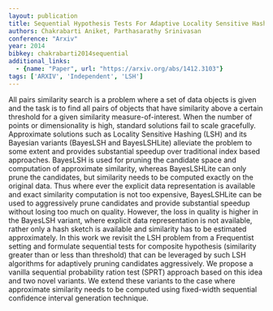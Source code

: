 ```yaml
---
layout: publication
title: Sequential Hypothesis Tests For Adaptive Locality Sensitive Hashing
authors: Chakrabarti Aniket, Parthasarathy Srinivasan
conference: "Arxiv"
year: 2014
bibkey: chakrabarti2014sequential
additional_links:
  - {name: "Paper", url: "https://arxiv.org/abs/1412.3103"}
tags: ['ARXIV', 'Independent', 'LSH']
---
```

All pairs similarity search is a problem where a set of data objects is given
and the task is to find all pairs of objects that have similarity above a
certain threshold for a given similarity measure-of-interest. When the number
of points or dimensionality is high, standard solutions fail to scale
gracefully. Approximate solutions such as Locality Sensitive Hashing (LSH) and
its Bayesian variants (BayesLSH and BayesLSHLite) alleviate the problem to some
extent and provides substantial speedup over traditional index based
approaches. BayesLSH is used for pruning the candidate space and computation of
approximate similarity, whereas BayesLSHLite can only prune the candidates, but
similarity needs to be computed exactly on the original data. Thus where ever
the explicit data representation is available and exact similarity computation
is not too expensive, BayesLSHLite can be used to aggressively prune candidates
and provide substantial speedup without losing too much on quality. However,
the loss in quality is higher in the BayesLSH variant, where explicit data
representation is not available, rather only a hash sketch is available and
similarity has to be estimated approximately. In this work we revisit the LSH
problem from a Frequentist setting and formulate sequential tests for composite
hypothesis (similarity greater than or less than threshold) that can be
leveraged by such LSH algorithms for adaptively pruning candidates
aggressively. We propose a vanilla sequential probability ration test (SPRT)
approach based on this idea and two novel variants. We extend these variants to
the case where approximate similarity needs to be computed using fixed-width
sequential confidence interval generation technique.
